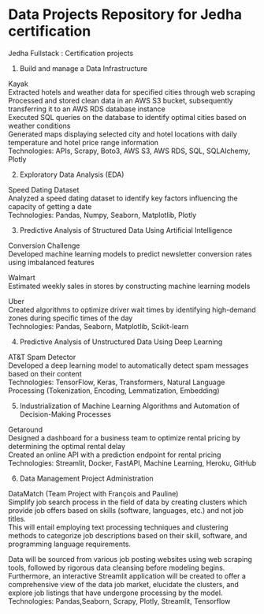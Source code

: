 # Data Projects Repository for Jedha certification

Jedha Fullstack : Certification projects

1. Build and manage a Data Infrastructure

Kayak  
Extracted hotels and weather data for specified cities through web scraping  
Processed and stored clean data in an AWS S3 bucket, subsequently transferring it to an AWS RDS database instance  
Executed SQL queries on the database to identify optimal cities based on weather conditions  
Generated maps displaying selected city and hotel locations with daily temperature and hotel price range information  
Technologies: APIs, Scrapy, Boto3, AWS S3, AWS RDS, SQL, SQLAlchemy, Plotly

2. Exploratory Data Analysis (EDA)

Speed Dating Dataset  
Analyzed a speed dating dataset to identify key factors influencing the capacity of getting a date  
Technologies: Pandas, Numpy, Seaborn, Matplotlib, Plotly

3. Predictive Analysis of Structured Data Using Artificial Intelligence

Conversion Challenge  
Developed machine learning models to predict newsletter conversion rates using imbalanced features  

Walmart  
Estimated weekly sales in stores by constructing machine learning models  

Uber  
Created algorithms to optimize driver wait times by identifying high-demand zones during specific times of the day  
Technologies: Pandas, Seaborn, Matplotlib, Scikit-learn

4. Predictive Analysis of Unstructured Data Using Deep Learning

AT&T Spam Detector  
Developed a deep learning model to automatically detect spam messages based on their content  
Technologies: TensorFlow, Keras, Transformers, Natural Language Processing (Tokenization, Encoding, Lemmatization, Embedding)

5. Industrialization of Machine Learning Algorithms and Automation of Decision-Making Processes

Getaround  
Designed a dashboard for a business team to optimize rental pricing by determining the optimal rental delay  
Created an online API with a prediction endpoint for rental pricing  
Technologies: Streamlit, Docker, FastAPI, Machine Learning, Heroku, GitHub

6. Data Management Project Administration

DataMatch (Team Project with François and Pauline)  
Simplify job search process in the field of data by creating clusters which provide job offers based on skills (software, languages, etc.) and not job titles.  
This will entail employing text processing techniques and clustering methods to categorize job descriptions based on their skill, software, and programming language requirements.  

Data will be sourced from various job posting websites using web scraping tools, followed by rigorous data cleansing before modeling begins.  
Furthermore, an interactive Streamlit application will be created to offer a comprehensive view of the data job market, elucidate the clusters, and explore job listings that have undergone processing by the model.  
Technologies: Pandas,Seaborn, Scrapy, Plotly, Streamlit, Tensorflow
